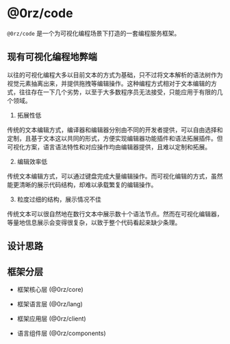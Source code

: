 # @0rz/code

`@0rz/code` 是一个为可视化编程场景下打造的一套编程服务框架。

## 现有可视化编程地弊端

以往的可视化编程大多以目前文本的方式为基础，只不过将文本解析的语法树作为视觉元素抽离出来，并提供拖拽等编辑操作。这种编程方式相对于文本编辑的方式，往往存在一下几个劣势，以至于大多数程序员无法接受，只能应用于有限的几个领域。

1. 拓展性低

传统的文本编辑方式，编译器和编辑器分别由不同的开发者提供，可以自由选择和定制，且基于文本这以共同的形式，方便实现编辑器功能插件和语法拓展插件。但可视化方案，语言语法特性和对应操作均由编辑器提供，且难以定制和拓展。

2. 编辑效率低

传统文本编辑方式，可以通过键盘完成大量编辑操作。而可视化编辑的方式，虽然能更清晰的展示代码结构，却难以承载繁复的编辑操作。


3. 粒度过细的结构，展示情况不佳

传统文本可以很自然地在数行文本中展示数十个语法节点。然而在可视化编辑器，等量地信息展示会变得很复杂，以致于整个代码看起来缺少条理。

## 设计思路


## 框架分层

* 框架核心层 (@0rz/core)

* 框架语言层 (@0rz/lang)

* 框架应用层 (@0rz/client)

* 语言组件层 (@0rz/components)







